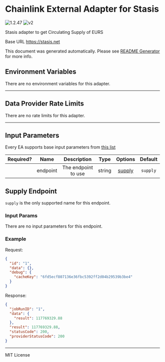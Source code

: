 # Chainlink External Adapter for Stasis

![1.2.47](https://img.shields.io/github/package-json/v/smartcontractkit/external-adapters-js?filename=packages/sources/stasis/package.json) ![v2](https://img.shields.io/badge/framework%20version-v2-blueviolet)

Stasis adapter to get Circulating Supply of EURS

Base URL https://stasis.net

This document was generated automatically. Please see [README Generator](../../scripts#readme-generator) for more info.

## Environment Variables

There are no environment variables for this adapter.

---

## Data Provider Rate Limits

There are no rate limits for this adapter.

---

## Input Parameters

Every EA supports base input parameters from [this list](../../core/bootstrap#base-input-parameters)

| Required? |   Name   |     Description     |  Type  |          Options           | Default  |
| :-------: | :------: | :-----------------: | :----: | :------------------------: | :------: |
|           | endpoint | The endpoint to use | string | [supply](#supply-endpoint) | `supply` |

## Supply Endpoint

`supply` is the only supported name for this endpoint.

### Input Params

There are no input parameters for this endpoint.

### Example

Request:

```json
{
  "id": "1",
  "data": {},
  "debug": {
    "cacheKey": "6fd5ecf807136e36fbc5392ff2d04b29539b3be4"
  }
}
```

Response:

```json
{
  "jobRunID": "1",
  "data": {
    "result": 117769329.88
  },
  "result": 117769329.88,
  "statusCode": 200,
  "providerStatusCode": 200
}
```

---

MIT License
